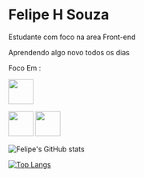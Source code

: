 

<h1>Felipe H Souza</h1>

Estudante com foco na area Front-end

Aprendendo algo novo todos os dias

Foco Em :

<img height="50"  width="50" src="https://cdn.jsdelivr.net/gh/devicons/devicon/icons/html5/html5-plain-wordmark.svg" /> </p>

<img height="50"  width="50" src="https://cdn.jsdelivr.net/gh/devicons/devicon/icons/javascript/javascript-plain.svg" />
          
<img height="50"  width="50" src="https://cdn.jsdelivr.net/gh/devicons/devicon/icons/css3/css3-original.svg" />
                   
          

![Felipe's GitHub stats](https://github-readme-stats.vercel.app/api?username=SouzaHFelipe&theme=dark&show_icons=true)

[![Top Langs](https://github-readme-stats.vercel.app/api/top-langs/?username=SouzaHFelipe&langs_count=5)](https://github.com/anuraghazra/github-readme-stats)


